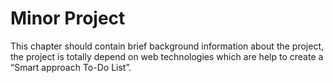 # Minor Project
This chapter should contain brief background information about the project, the project is totally depend on web technologies which are help to create a “Smart approach To-Do List”.

